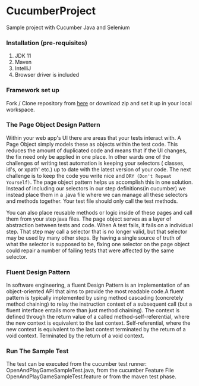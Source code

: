 # CucumberProject
Sample project with Cucumber Java and Selenium

### Installation (pre-requisites)

1. JDK 11 
2. Maven 
3. IntelliJ
5. Browser driver is included

### Framework set up
Fork / Clone repository from [here](https://github.com/Arohk/CucumberProject.git) or download zip and set
it up in your local workspace.

### The Page Object Design Pattern

Within your web app's UI there are areas that your tests interact with. A Page Object simply models these as objects
within the test code. This reduces the amount of duplicated code and means that if the UI changes, the fix need only be
applied in one place. In other wards one of the challenges of writing test automation is keeping your selectors (
classes, id's, or xpath' etc.) up to date with the latest version of your code. The next challenge is to keep the code
you write nice and `DRY (Don't Repeat Yourself)`. The page object pattern helps us accomplish this in one solution.
Instead of including our selectors in our step definitions(in cucumber) we instead place them in a <pagename>.java file
where we can manage all these selectors and methods together. Your test file should only call the test methods.

You can also place reusable methods or logic inside of these pages and call them from your step java files. The page
object serves as a layer of abstraction between tests and code. When A test fails, it fails on a individual step. That
step may call a selector that is no longer valid, but that selector may be used by many other steps. By having a single
source of truth of what the selector is supposed to be, fixing one selector on the page object could repair a number of
failing tests that were affected by the same selector.
  
### Fluent Design Pattern

In software engineering, a fluent Design Pattern is an implementation of an object-oriented API that aims to provide the most readable code.A fluent pattern is typically implemented by using method cascading (concretely method chaining) to relay the instruction context of a subsequent call (but a fluent interface entails more than just method chaining).
The context is defined through the return value of a called method-self-referential, where the new context is equivalent to the last context.
Self-referential, where the new context is equivalent to the last contest terminated by the return of a void context.
Terminated by the return of a void context.

### Run The Sample Test

The test can be executed from the cucumber test runner: OpenAndPlayGameSampleTest.java,
from the cucumber Feature File OpenAndPlayGameSampleTest.feature
or from the maven test phase.

